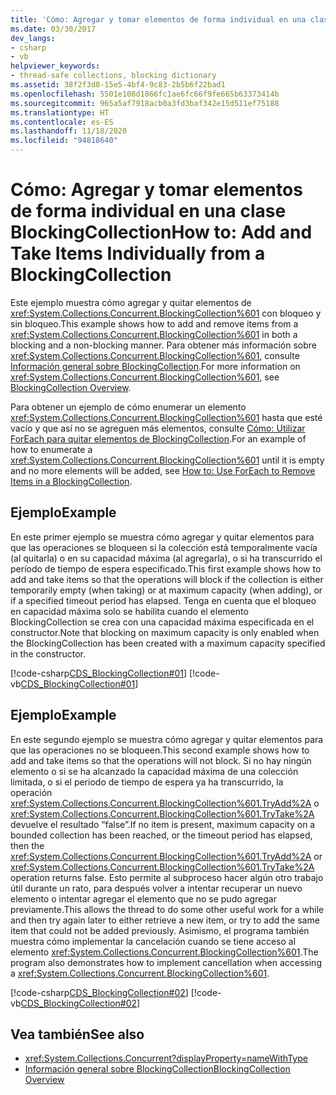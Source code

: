 ```yaml
---
title: 'Cómo: Agregar y tomar elementos de forma individual en una clase BlockingCollection'
ms.date: 03/30/2017
dev_langs:
- csharp
- vb
helpviewer_keywords:
- thread-safe collections, blocking dictionary
ms.assetid: 38f2f3d8-15e5-4bf4-9c83-2b5b6f22bad1
ms.openlocfilehash: 5501e108d1866fc1ae6fc66f9fe665b63373414b
ms.sourcegitcommit: 965a5af7918acb0a3fd3baf342e15d511ef75188
ms.translationtype: HT
ms.contentlocale: es-ES
ms.lasthandoff: 11/18/2020
ms.locfileid: "94818640"
---
```

# <a name="how-to-add-and-take-items-individually-from-a-blockingcollection"></a><span data-ttu-id="bea2b-102">Cómo: Agregar y tomar elementos de forma individual en una clase BlockingCollection</span><span class="sxs-lookup"><span data-stu-id="bea2b-102">How to: Add and Take Items Individually from a BlockingCollection</span></span>
<span data-ttu-id="bea2b-103">Este ejemplo muestra cómo agregar y quitar elementos de <xref:System.Collections.Concurrent.BlockingCollection%601> con bloqueo y sin bloqueo.</span><span class="sxs-lookup"><span data-stu-id="bea2b-103">This example shows how to add and remove items from a <xref:System.Collections.Concurrent.BlockingCollection%601> in both a blocking and a non-blocking manner.</span></span> <span data-ttu-id="bea2b-104">Para obtener más información sobre <xref:System.Collections.Concurrent.BlockingCollection%601>, consulte [Información general sobre BlockingCollection](blockingcollection-overview.md).</span><span class="sxs-lookup"><span data-stu-id="bea2b-104">For more information on <xref:System.Collections.Concurrent.BlockingCollection%601>, see [BlockingCollection Overview](blockingcollection-overview.md).</span></span>  
  
 <span data-ttu-id="bea2b-105">Para obtener un ejemplo de cómo enumerar un elemento <xref:System.Collections.Concurrent.BlockingCollection%601> hasta que esté vacío y que así no se agreguen más elementos, consulte [Cómo: Utilizar ForEach para quitar elementos de BlockingCollection](how-to-use-foreach-to-remove.md).</span><span class="sxs-lookup"><span data-stu-id="bea2b-105">For an example of how to enumerate a <xref:System.Collections.Concurrent.BlockingCollection%601> until it is empty and no more elements will be added, see [How to: Use ForEach to Remove Items in a BlockingCollection](how-to-use-foreach-to-remove.md).</span></span>
  
## <a name="example"></a><span data-ttu-id="bea2b-106">Ejemplo</span><span class="sxs-lookup"><span data-stu-id="bea2b-106">Example</span></span>  
 <span data-ttu-id="bea2b-107">En este primer ejemplo se muestra cómo agregar y quitar elementos para que las operaciones se bloqueen si la colección está temporalmente vacía (al quitarla) o en su capacidad máxima (al agregarla), o si ha transcurrido el período de tiempo de espera especificado.</span><span class="sxs-lookup"><span data-stu-id="bea2b-107">This first example shows how to add and take items so that the operations will block if the collection is either temporarily empty (when taking) or at maximum capacity (when adding), or if a specified timeout period has elapsed.</span></span> <span data-ttu-id="bea2b-108">Tenga en cuenta que el bloqueo en capacidad máxima solo se habilita cuando el elemento BlockingCollection se crea con una capacidad máxima especificada en el constructor.</span><span class="sxs-lookup"><span data-stu-id="bea2b-108">Note that blocking on maximum capacity is only enabled when the BlockingCollection has been created with a maximum capacity specified in the constructor.</span></span>  
  
 [!code-csharp[CDS_BlockingCollection#01](../../../../samples/snippets/csharp/VS_Snippets_Misc/cds_blockingcollection/cs/example01.cs#01)]
 [!code-vb[CDS_BlockingCollection#01](../../../../samples/snippets/visualbasic/VS_Snippets_Misc/cds_blockingcollection/vb/simpleblocking.vb#01)]  
  
## <a name="example"></a><span data-ttu-id="bea2b-109">Ejemplo</span><span class="sxs-lookup"><span data-stu-id="bea2b-109">Example</span></span>  
 <span data-ttu-id="bea2b-110">En este segundo ejemplo se muestra cómo agregar y quitar elementos para que las operaciones no se bloqueen.</span><span class="sxs-lookup"><span data-stu-id="bea2b-110">This second example shows how to add and take items so that the operations will not block.</span></span> <span data-ttu-id="bea2b-111">Si no hay ningún elemento o si se ha alcanzado la capacidad máxima de una colección limitada, o si el periodo de tiempo de espera ya ha transcurrido, la operación <xref:System.Collections.Concurrent.BlockingCollection%601.TryAdd%2A> o <xref:System.Collections.Concurrent.BlockingCollection%601.TryTake%2A> devuelve el resultado “false”.</span><span class="sxs-lookup"><span data-stu-id="bea2b-111">If no item is present, maximum capacity on a bounded collection has been reached, or the timeout period has elapsed, then the <xref:System.Collections.Concurrent.BlockingCollection%601.TryAdd%2A> or <xref:System.Collections.Concurrent.BlockingCollection%601.TryTake%2A> operation returns false.</span></span> <span data-ttu-id="bea2b-112">Esto permite al subproceso hacer algún otro trabajo útil durante un rato, para después volver a intentar recuperar un nuevo elemento o intentar agregar el elemento que no se pudo agregar previamente.</span><span class="sxs-lookup"><span data-stu-id="bea2b-112">This allows the thread to do some other useful work for a while and then try again later to either retrieve a new item, or try to add the same item that could not be added previously.</span></span> <span data-ttu-id="bea2b-113">Asimismo, el programa también muestra cómo implementar la cancelación cuando se tiene acceso al elemento <xref:System.Collections.Concurrent.BlockingCollection%601>.</span><span class="sxs-lookup"><span data-stu-id="bea2b-113">The program also demonstrates how to implement cancellation when accessing a <xref:System.Collections.Concurrent.BlockingCollection%601>.</span></span>  
  
 [!code-csharp[CDS_BlockingCollection#02](../../../../samples/snippets/csharp/VS_Snippets_Misc/cds_blockingcollection/cs/example02.cs#02)]
 [!code-vb[CDS_BlockingCollection#02](../../../../samples/snippets/visualbasic/VS_Snippets_Misc/cds_blockingcollection/vb/nonblockingbc.vb#02)]  
  
## <a name="see-also"></a><span data-ttu-id="bea2b-114">Vea también</span><span class="sxs-lookup"><span data-stu-id="bea2b-114">See also</span></span>

- <xref:System.Collections.Concurrent?displayProperty=nameWithType>
- [<span data-ttu-id="bea2b-115">Información general sobre BlockingCollection</span><span class="sxs-lookup"><span data-stu-id="bea2b-115">BlockingCollection Overview</span></span>](blockingcollection-overview.md)
